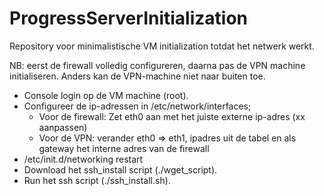 # ProgressServerInitialization
Repository voor minimalistische VM initialization totdat het netwerk werkt.

NB: eerst de firewall volledig configureren, daarna pas de VPN machine initialiseren. Anders kan de VPN-machine niet naar buiten toe.

- Console login op de VM machine (root).
- Configureer de ip-adressen in /etc/network/interfaces;
  - Voor de firewall: Zet eth0 aan met het juiste externe ip-adres (xx aanpassen)
  - Voor de VPN: verander eth0 => eth1, ipadres uit de tabel en als gateway het interne adres van de firewall
- /etc/init.d/networking restart
- Download het ssh_install script (./wget_script).
- Run het ssh script (./ssh_install.sh).

